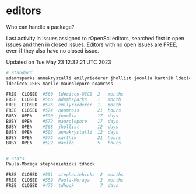 # editors

Who can handle a package?

Last activity in issues assigned to rOpenSci editors, searched first in open
issues and then in closed issues. Editors with no open issues are FREE, even if
they also have no closed issue.


Updated on Tue May 23 12:32:21 UTC 2023

```bash
# Standard
adamhsparks annakrystalli emilyriederer jhollist jooolia karthik ldecicco
ldecicco-USGS maelle maurolepore noamross

FREE  CLOSED  #560  ldecicco-USGS  2   months
FREE  CLOSED  #566  adamhsparks    1   month
FREE  CLOSED  #576  emilyriederer  1   month
FREE  CLOSED  #574  noamross       21  hours
BUSY  OPEN    #590  jooolia        17  days
BUSY  OPEN    #572  maurolepore    17  days
BUSY  OPEN    #568  jhollist       12  days
BUSY  OPEN    #502  annakrystalli  12  days
BUSY  OPEN    #575  karthik        21  hours
BUSY  OPEN    #522  maelle         5   hours


# Stats
Paula-Moraga stephaniehicks tdhock

FREE  CLOSED  #551  stephaniehicks  2  months
FREE  CLOSED  #559  Paula-Moraga    2  months
FREE  CLOSED  #475  tdhock          7  days
```
